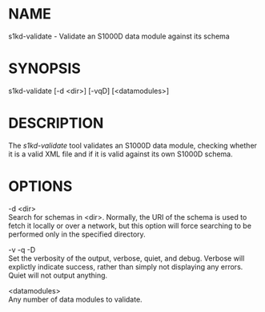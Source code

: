 NAME
====

s1kd-validate - Validate an S1000D data module against its schema

SYNOPSIS
========

s1kd-validate \[-d &lt;dir&gt;\] \[-vqD\] \[&lt;datamodules&gt;\]

DESCRIPTION
===========

The *s1kd-validate* tool validates an S1000D data module, checking whether it is a valid XML file and if it is valid against its own S1000D schema.

OPTIONS
=======

-d &lt;dir&gt;  
Search for schemas in &lt;dir&gt;. Normally, the URI of the schema is used to fetch it locally or over a network, but this option will force searching to be performed only in the specified directory.

-v -q -D  
Set the verbosity of the output, verbose, quiet, and debug. Verbose will explictly indicate success, rather than simply not displaying any errors. Quiet will not output anything.

&lt;datamodules&gt;  
Any number of data modules to validate.
